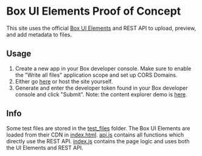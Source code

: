 # Box UI Elements Proof of Concept

This site uses the official [Box UI Elements](https://developer.box.com/guides/embed/ui-elements/) and REST API to upload, preview, and add metadata to files.

## Usage

1. Create a new app in your Box developer console. Make sure to enable the "Write all files" application scope and set up CORS Domains.
2. Either go [here](https://IanSmithSH.github.io/Box-POC) or host the site yourself.
3. Generate and enter the developer token found in your Box developer console and click "Submit".
   Note: the content explorer demo is [here](https://IanSmithSH.github.io/Box-POC).

## Info

Some test files are stored in the [test_files](test_files/) folder. The Box UI Elements are loaded from their CDN in [index.html](index.html). [api.js](js/api.js) contains all functions which directly use the REST API. [index.js](js/index.js) contains the page logic and uses both the UI Elements and REST API.

